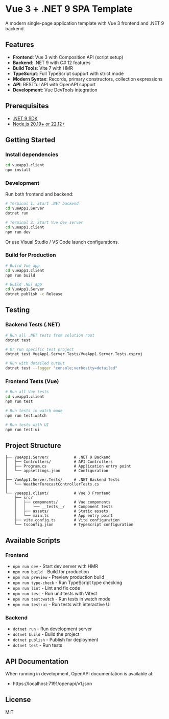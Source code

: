 # Vue 3 + .NET 9 SPA Template

A modern single-page application template with Vue 3 frontend and .NET 9 backend.

## Features

- **Frontend**: Vue 3 with Composition API (script setup)
- **Backend**: .NET 9 with C# 12 features
- **Build Tools**: Vite 7 with HMR
- **TypeScript**: Full TypeScript support with strict mode
- **Modern Syntax**: Records, primary constructors, collection expressions
- **API**: RESTful API with OpenAPI support
- **Development**: Vue DevTools integration

## Prerequisites

- [.NET 9 SDK](https://dotnet.microsoft.com/download/dotnet/9.0)
- [Node.js 20.19+ or 22.12+](https://nodejs.org/)

## Getting Started

### Install dependencies
```bash
cd vueapp1.client
npm install
```

### Development

Run both frontend and backend:
```bash
# Terminal 1: Start .NET backend
cd VueApp1.Server
dotnet run

# Terminal 2: Start Vue dev server
cd vueapp1.client
npm run dev
```

Or use Visual Studio / VS Code launch configurations.

### Build for Production

```bash
# Build Vue app
cd vueapp1.client
npm run build

# Build .NET app
cd VueApp1.Server
dotnet publish -c Release
```

## Testing

### Backend Tests (.NET)

```bash
# Run all .NET tests from solution root
dotnet test

# Or run specific test project
dotnet test VueApp1.Server.Tests/VueApp1.Server.Tests.csproj

# Run with detailed output
dotnet test --logger "console;verbosity=detailed"
```

### Frontend Tests (Vue)

```bash
# Run all Vue tests
cd vueapp1.client
npm run test

# Run tests in watch mode
npm run test:watch

# Run tests with UI
npm run test:ui
```

## Project Structure

```
├── VueApp1.Server/           # .NET 9 Backend
│   ├── Controllers/          # API Controllers
│   ├── Program.cs            # Application entry point
│   └── appsettings.json      # Configuration
│
├── VueApp1.Server.Tests/     # .NET Backend Tests
│   └── WeatherForecastControllerTests.cs
│
└── vueapp1.client/           # Vue 3 Frontend
    ├── src/
    │   ├── components/       # Vue components
    │   │   └── __tests__/    # Component tests
    │   ├── assets/           # Static assets
    │   └── main.ts           # App entry point
    ├── vite.config.ts        # Vite configuration
    └── tsconfig.json         # TypeScript configuration
```

## Available Scripts

### Frontend
- `npm run dev` - Start dev server with HMR
- `npm run build` - Build for production
- `npm run preview` - Preview production build
- `npm run type-check` - Run TypeScript type checking
- `npm run lint` - Lint and fix code
- `npm run test` - Run unit tests with Vitest
- `npm run test:watch` - Run tests in watch mode
- `npm run test:ui` - Run tests with interactive UI

### Backend
- `dotnet run` - Run development server
- `dotnet build` - Build the project
- `dotnet publish` - Publish for deployment
- `dotnet test` - Run tests

## API Documentation

When running in development, OpenAPI documentation is available at:
- https://localhost:7191/openapi/v1.json

## License

MIT